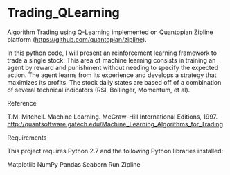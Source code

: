 # Trading_QLearning

Algorithm Trading using Q-Learning implemented on Quantopian Zipline platform (https://github.com/quantopian/zipline). 

In this python code, I will present an reinforcement learning framework to trade a single stock. This area of machine learning consists in training an agent by reward and punishment without needing to specify the expected action. The agent learns from its experience and develops a strategy that maximizes its profits. The stock daily states are based off of a combination of several technical indicators (RSI, Bollinger, Momentum, et al). 


Reference

T.M. Mitchell. Machine Learning. McGraw-Hill International Editions, 1997.
http://quantsoftware.gatech.edu/Machine_Learning_Algorithms_for_Trading



Requirements

This project requires Python 2.7 and the following Python libraries installed:

Matplotlib
NumPy
Pandas
Seaborn
Run
Zipline

   
 
